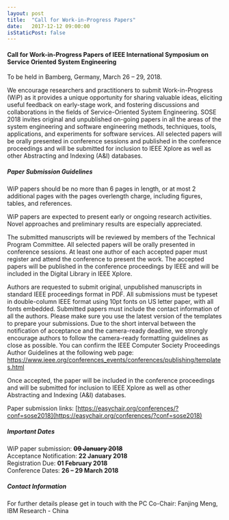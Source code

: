 ```yaml
---
layout: post
title:  "Call for Work-in-Progress Papers"
date:   2017-12-12 09:00:00
isStaticPost: false
---
```

#### Call for Work-in-Progress Papers of IEEE International Symposium on Service Oriented System Engineering

To be held in Bamberg, Germany, March 26 – 29, 2018.

We encourage researchers and practitioners to submit Work-in-Progress (WiP) as it provides a unique opportunity for sharing valuable ideas, eliciting useful feedback on early-stage work, and fostering discussions and collaborations in the fields of Service-Oriented System Engineering. 
SOSE 2018 invites original and unpublished on-going papers in all the areas of the system engineering and software engineering methods, techniques, tools, applications, and experiments for software services. 
All selected papers will be orally presented in conference sessions and published in the conference proceedings and will be submitted for inclusion to IEEE Xplore as well as other Abstracting and Indexing (A&I) databases.

##### Paper Submission Guidelines

WiP papers should be no more than 6 pages in length, or at most 2 additional pages with the pages overlength charge, including figures, tables, and references.

WiP papers are expected to present early or ongoing research activities. Novel approaches and preliminary results are especially appreciated.

The submitted manuscripts will be reviewed by members of the Technical Program Committee. All selected papers will be orally presented in conference sessions. At least one author of each accepted paper must register and attend the conference to present the work. The accepted papers will be published in the conference proceedings by IEEE and will be included in the Digital Library in IEEE Xplore.

Authors are requested to submit original, unpublished manuscripts in standard IEEE proceedings format in PDF. All submissions must be typeset in double-column IEEE format using 10pt fonts on US letter paper, with all fonts embedded. Submitted papers must include the contact information of all the authors. Please make sure you use the latest version of the templates to prepare your submissions. Due to the short interval between the notification of acceptance and the camera-ready deadline, we strongly encourage authors to follow the camera-ready formatting guidelines as close as possible. You can confirm the IEEE Computer Society Proceedings Author Guidelines at the following web page: https://www.ieee.org/conferences_events/conferences/publishing/templates.html

Once accepted, the paper will be included in the conference proceedings and will be submitted for inclusion to IEEE Xplore as well as other Abstracting and Indexing (A&I) databases.

Paper submission links:
[https://easychair.org/conferences/?conf=sose2018](https://easychair.org/conferences/?conf=sose2018)

##### Important Dates

WiP paper submission: <strike>__09 January 2018__</strike><br>
Acceptance Notification: __22 January 2018__<br>
Registration Due: __01 February 2018__<br>
Conference Dates: __26 – 29 March 2018__<br>

##### Contact Information
For further details please get in touch with the PC Co-Chair:
Fanjing Meng, IBM Research - China
